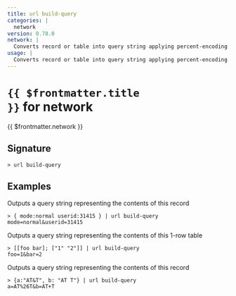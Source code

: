 ```yaml
---
title: url build-query
categories: |
  network
version: 0.78.0
network: |
  Converts record or table into query string applying percent-encoding.
usage: |
  Converts record or table into query string applying percent-encoding.
---
```


# <code>{{ $frontmatter.title }}</code> for network

<div class='command-title'>{{ $frontmatter.network }}</div>

## Signature

```> url build-query ```

## Examples

Outputs a query string representing the contents of this record
```shell
> { mode:normal userid:31415 } | url build-query
mode=normal&userid=31415
```

Outputs a query string representing the contents of this 1-row table
```shell
> [[foo bar]; ["1" "2"]] | url build-query
foo=1&bar=2
```

Outputs a query string representing the contents of this record
```shell
> {a:"AT&T", b: "AT T"} | url build-query
a=AT%26T&b=AT+T
```
